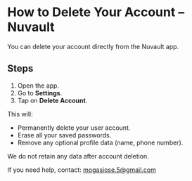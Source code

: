 # How to Delete Your Account – Nuvault

You can delete your account directly from the Nuvault app.

## Steps

1. Open the app.
2. Go to **Settings**.
3. Tap on **Delete Account**.

This will:

- Permanently delete your user account.
- Erase all your saved passwords.
- Remove any optional profile data (name, phone number).

We do not retain any data after account deletion.

If you need help, contact: mogasjose.5@gmail.com
